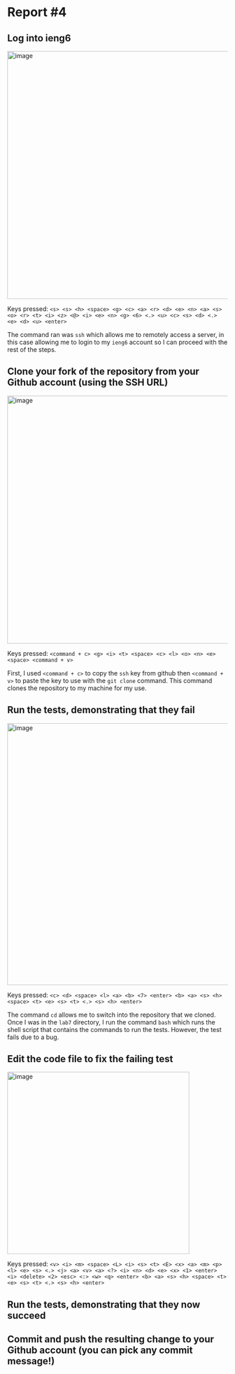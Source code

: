# Report #4
## Log into ieng6
<img width="566" alt="image" src="https://github.com/gcardenasortiz/cse15l-lab-reports-WI24/assets/156359594/2418aab5-dcf0-4532-b1c0-605fab795ae6">


Keys pressed: `<s> <s> <h> <space> <g> <c> <a> <r> <d> <e> <n> <a> <s> <o> <r> <t> <i> <z> <@> <i> <e> <n> <g> <6> <.> <u> <c> <s> <d> <.> <e> <d> <u> <enter>`

The command ran was `ssh` which allows me to remotely access a server, in this case allowing me to login to my `ieng6` account so I can proceed with the rest of the steps.

## Clone your fork of the repository from your Github account (using the SSH URL)
<img width="566" alt="image" src="https://github.com/gcardenasortiz/cse15l-lab-reports-WI24/assets/156359594/3e0565de-94c0-4e11-9db1-b0f73f28c5f6">


Keys pressed:  `<command + c> <g> <i> <t> <space> <c> <l> <o> <n> <e> <space> <command + v>`

First, I used `<command + c>` to copy the `ssh` key from github then `<command + v>` to paste the key to use with the `git clone` command. This command clones the repository to my machine for my use.

## Run the tests, demonstrating that they fail
<img width="598" alt="image" src="https://github.com/gcardenasortiz/cse15l-lab-reports-WI24/assets/156359594/c0d9efb4-1bfc-4e14-9c03-778e61ba5ad0">


Keys pressed: `<c> <d> <space> <l> <a> <b> <7> <enter> <b> <a> <s> <h> <space> <t> <e> <s> <t> <.> <s> <h> <enter>`

The command `cd` allows me to switch into the repository that we cloned. Once I was in the `lab7` directory, I run the command `bash` which runs the shell script that contains the commands to run the tests. However, the test fails due to a bug.


## Edit the code file to fix the failing test
<img width="416" alt="image" src="https://github.com/gcardenasortiz/cse15l-lab-reports-WI24/assets/156359594/01dd8364-a58a-42b3-b922-4e71bea7068e">

Keys pressed: `<v> <i> <m> <space> <L> <i> <s> <t> <E> <x> <a> <m> <p> <l> <e> <s> <.> <j> <a> <v> <a> <?> <i> <n> <d> <e> <x> <1> <enter> <i> <delete> <2> <esc> <:> <w> <q> <enter> <b> <a> <s> <h> <space> <t> <e> <s> <t> <.> <s> <h> <enter>`

## Run the tests, demonstrating that they now succeed



## Commit and push the resulting change to your Github account (you can pick any commit message!)



